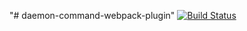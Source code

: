 "# daemon-command-webpack-plugin" 
[![Build Status](https://travis-ci.org/lamo2k123/daemon-command-webpack-plugin.svg?branch=master)](https://travis-ci.org/lamo2k123/daemon-command-webpack-plugin)
